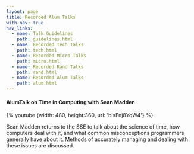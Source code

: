 ```yaml
---
layout: page
title: Recorded Alum Talks
with_nav: true
nav_links:
  - name: Talk Guidelines
    path: guidelines.html
  - name: Recorded Tech Talks
    path: tech.html
  - name: Recorded Micro Talks
    path: micro.html
  - name: Recorded Rand Talks
    path: rand.html
  - name: Recorded Alum Talks
    path: alum.html
---
```


#### AlumTalk on Time in Computing with Sean Madden

{% youtube {width: 480, height:360, url: 'bisFnj8YqW4'} %}

Sean Madden returns to the SSE to talk about the science of time, how computers deal with it, and what common misconceptions programmers generally have about it. Methods of accurately managing and dealing with these issues are discussed.

